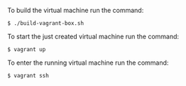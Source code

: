 To build the virtual machine run the command:
```
$ ./build-vagrant-box.sh
```
To start the just created virtual machine run the command:
```
$ vagrant up
```
To enter the running virtual machine run the command:

```
$ vagrant ssh
```
